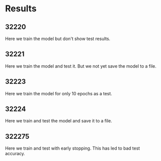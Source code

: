 # Results

## 32220
Here we train the model but don't show test results.

## 32221
Here we train the model and test it. But we not yet save the model to a file.

## 32223
Here we train the model for only 10 epochs as a test.

## 32224
Here we train and test the model and save it to a file.

## 322275
Here we train and test with early stopping. This has led to bad test accuracy.